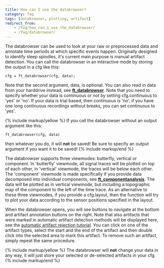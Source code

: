 ```yaml
---
title: How can I use the databrowser?
category: faq
tags: [databrowser, plotting, artifact]
redirect_from:
    - /faq/how_can_i_use_the_databrowser/
    - /faq/databrowser/
---
```


The databrowser can be used to look at your raw or preprocessed data and annotate time periods at which specific events happen. Originally designed to identify sleep spindles, it's current main purpose is manual artifact detection. You can call the databrowser in an interactive mode by storing the output in a cfg like this:

    cfg = ft_databrowser(cfg, data);

Note that the second argument, data, is optional. You can also read in data from your harddrive instead, see **[ft_databrowser](/reference/ft_databrowser)**. Note that you need to specify whether your data is continuous or not by setting cfg.continuous to 'yes' or 'no'. If your data is trial based, then continuous is 'no', if you have one long continuous recordings without breaks, you can set continuous to 'yes'.

{% include markup/yellow %}
If you call the databrowser without an output argument like this:

    ft_databrowser(cfg, data)

then whatever you do, it will **not** be saved! Be sure to specify an output argument if you want it to be saved!
{% include markup/end %}

The databrowser supports three viewmodes: butterfly, vertical or component. In 'butterfly' viewmode, all signal traces will be plotted on top of each other, in 'vertical' viewmode, the traces will be below each other. The 'component' viewmode is made specifically if you provide data decomposed into individual components, see **[ft_componentanalysis](/reference/ft_componentanalysis)**. The data will be plotted as in vertical viewmode, but including a topographic map of the component to the left of the time trace. As an alternative to these three viewmodes, if you provide a cfg.layout, then the function will try to plot your data according to the sensor positions specified in the layout.

When the databrowser opens, you will see buttons to navigate at the bottom and artifact annotation buttons on the right. Note that also artifacts that were marked in automatic artifact detection methods will be displayed here, see the [automatic artifact rejection tutorial](/tutorial/preproc/automatic_artifact_rejection). You can click on one of the artifact types, select the start and the end of the artifact and then double click into the selected area to mark this artifact. To remove such an artifact, simply repeat the same procedure.

{% include markup/yellow %}
The databrowser will **not** change your data in any way, it will just store your selected or de-selected artifacts in your cfg.
{% include markup/end %}
